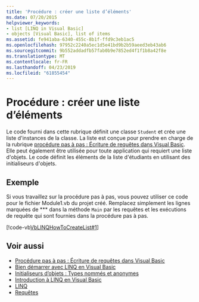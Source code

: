 ```yaml
---
title: 'Procédure : créer une liste d’éléments'
ms.date: 07/20/2015
helpviewer_keywords:
- list [LINQ in Visual Basic]
- objects [Visual Basic], list of items
ms.assetid: fe941aba-6340-455c-8b1f-ffd9c3eb1ac5
ms.openlocfilehash: 97952c2240a5ec1d5e41bd9b2b59aeed3eb43ab6
ms.sourcegitcommit: 9b552addadfb57fab0b9e7852ed4f1f1b8a42f8e
ms.translationtype: MT
ms.contentlocale: fr-FR
ms.lasthandoff: 04/23/2019
ms.locfileid: "61855454"
---
```

# <a name="how-to-create-a-list-of-items"></a>Procédure : créer une liste d’éléments
Le code fourni dans cette rubrique définit une classe `Student` et crée une liste d'instances de la classe. La liste est conçue pour prendre en charge de la rubrique [procédure pas à pas : Écriture de requêtes dans Visual Basic](../../../../visual-basic/programming-guide/concepts/linq/walkthrough-writing-queries.md). Elle peut également être utilisée pour toute application qui requiert une liste d'objets. Le code définit les éléments de la liste d'étudiants en utilisant des initialiseurs d'objets.  
  
## <a name="example"></a>Exemple  
 Si vous travaillez sur la procédure pas à pas, vous pouvez utiliser ce code pour le fichier Module1.vb du projet créé. Remplacez simplement les lignes marquées de *** dans la méthode `Main` par les requêtes et les exécutions de requête qui sont fournies dans la procédure pas à pas.  
  
 [!code-vb[VbLINQHowToCreateList#1](~/samples/snippets/visualbasic/VS_Snippets_VBCSharp/VbLINQHowToCreateList/VB/Class1.vb#1)]  
  
## <a name="see-also"></a>Voir aussi

- [Procédure pas à pas : Écriture de requêtes dans Visual Basic](../../../../visual-basic/programming-guide/concepts/linq/walkthrough-writing-queries.md)
- [Bien démarrer avec LINQ en Visual Basic](../../../../visual-basic/programming-guide/concepts/linq/getting-started-with-linq.md)
- [Initialiseurs d’objets : Types nommés et anonymes](../../../../visual-basic/programming-guide/language-features/objects-and-classes/object-initializers-named-and-anonymous-types.md)
- [Introduction à LINQ en Visual Basic](../../../../visual-basic/programming-guide/language-features/linq/introduction-to-linq.md)
- [LINQ](../../../../visual-basic/programming-guide/language-features/linq/index.md)
- [Requêtes](../../../../visual-basic/language-reference/queries/index.md)
